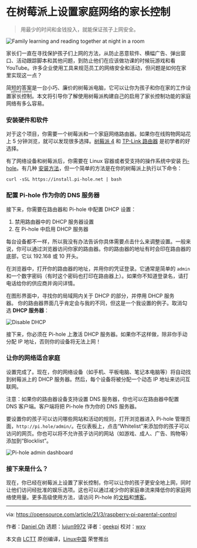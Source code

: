[#]: subject: (Set up network parental controls on a Raspberry Pi)
[#]: via: (https://opensource.com/article/21/3/raspberry-pi-parental-control)
[#]: author: (Daniel Oh https://opensource.com/users/daniel-oh)
[#]: collector: (lujun9972)
[#]: translator: (geekpi)
[#]: reviewer: (wxy)
[#]: publisher: ( )
[#]: url: ( )

在树莓派上设置家庭网络的家长控制
======

> 用最少的时间和金钱投入，就能保证孩子上网安全。

![Family learning and reading together at night in a room][1]

家长们一直在寻找保护孩子们上网的方法，从防止恶意软件、横幅广告、弹出窗口、活动跟踪脚本和其他问题，到防止他们在应该做功课的时候玩游戏和看 YouTube。许多企业使用工具来规范员工的网络安全和活动，但问题是如何在家里实现这一点？

简短的答案是一台小巧、廉价的树莓派电脑，它可以让你为孩子和你在家的工作设置<ruby>家长控制<rt>parental controls</rt></ruby>。本文将引导你了解使用树莓派构建自己的启用了家长控制功能的家庭网络有多么容易。

### 安装硬件和软件

对于这个项目，你需要一个树莓派和一个家庭网络路由器。如果你在线购物网站花上 5 分钟浏览，就可以发现很多选择。[树莓派 4][2] 和 [TP-Link 路由器][3] 是初学者的好选择。

有了网络设备和树莓派后，你需要在 Linux 容器或者受支持的操作系统中安装 [Pi-hole][4]。有几种 [安装方法][5]，但一个简单的方法是在你的树莓派上执行以下命令：

```
curl -sSL https://install.pi-hole.net | bash
```

### 配置 Pi-hole 作为你的 DNS 服务器

接下来，你需要在路由器和 Pi-hole 中配置 DHCP 设置：

  1. 禁用路由器中的 DHCP 服务器设置
  2. 在 Pi-hole 中启用 DHCP 服务器

每台设备都不一样，所以我没有办法告诉你具体需要点击什么来调整设置。一般来说，你可以通过浏览器访问你家的路由器。你的路由器的地址有时会印在路由器的底部，它以 192.168 或 10 开头。

在浏览器中，打开你的路由器的地址，并用你的凭证登录。它通常是简单的 `admin` 和一个数字密码（有时这个密码也打印在路由器上）。如果你不知道登录名，请打电话给你的供应商并询问详情。

在图形界面中，寻找你的局域网内关于 DHCP 的部分，并停用 DHCP 服务器。 你的路由器界面几乎肯定会与我的不同，但这是一个我设置的例子。取消勾选 **DHCP 服务器**：

![Disable DHCP][6]

接下来，你必须在 Pi-hole 上激活 DHCP 服务器。如果你不这样做，除非你手动分配 IP 地址，否则你的设备将无法上网！

### 让你的网络适合家庭

设置完成了。现在，你的网络设备（如手机、平板电脑、笔记本电脑等）将自动找到树莓派上的 DHCP 服务器。然后，每个设备将被分配一个动态 IP 地址来访问互联网。

注意：如果你的路由器设备支持设置 DNS 服务器，你也可以在路由器中配置 DNS 客户端。客户端将把 Pi-hole 作为你的 DNS 服务器。

要设置你的孩子可以访问哪些网站和活动的规则，打开浏览器进入 Pi-hole 管理页面，`http://pi.hole/admin/`。在仪表板上，点击“Whitelist”来添加你的孩子可以访问的网页。你也可以将不允许孩子访问的网站（如游戏、成人、广告、购物等）添加到“Blocklist”。

![Pi-hole admin dashboard][8]

### 接下来是什么？

现在，你已经在树莓派上设置了家长控制，你可以让你的孩子更安全地上网，同时让他们访问经批准的娱乐选项。这也可以通过减少你的家庭串流来降低你的家庭网络使用量。更多高级使用方法，请访问 Pi-hole 的[文档][9]和[博客][10]。

--------------------------------------------------------------------------------

via: https://opensource.com/article/21/3/raspberry-pi-parental-control

作者：[Daniel Oh][a]
选题：[lujun9972][b]
译者：[geekpi](https://github.com/geekpi)
校对：[wxy](https://github.com/wxy)

本文由 [LCTT](https://github.com/LCTT/TranslateProject) 原创编译，[Linux中国](https://linux.cn/) 荣誉推出

[a]: https://opensource.com/users/daniel-oh
[b]: https://github.com/lujun9972
[1]: https://opensource.com/sites/default/files/styles/image-full-size/public/lead-images/family_learning_kids_night_reading.png?itok=6K7sJVb1 (Family learning and reading together at night in a room)
[2]: https://www.raspberrypi.org/products/
[3]: https://www.amazon.com/s?k=tp-link+router&crid=3QRLN3XRWHFTC&sprefix=TP-Link%2Caps%2C186&ref=nb_sb_ss_ts-doa-p_3_7
[4]: https://pi-hole.net/
[5]: https://github.com/pi-hole/pi-hole/#one-step-automated-install
[6]: https://opensource.com/sites/default/files/uploads/disabledhcp.jpg (Disable DHCP)
[7]: https://creativecommons.org/licenses/by-sa/4.0/
[8]: https://opensource.com/sites/default/files/uploads/blocklist.png (Pi-hole admin dashboard)
[9]: https://docs.pi-hole.net/
[10]: https://pi-hole.net/blog/#page-content
